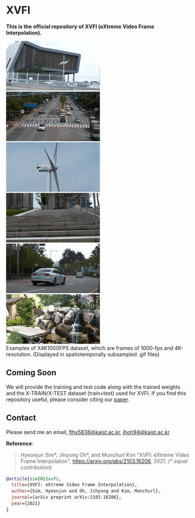 # XVFI
**This is the official repository of XVFI (eXtreme Video Frame Interpolation).**

![003](/figures/003.gif "003") ![004](/figures/004.gif "004") ![045](/figures/045.gif "045")
![078](/figures/078.gif "078") ![081](/figures/081.gif "081") ![146](/figures/146.gif "146")\
Examples of X4K1000FPS dataset, which are frames of 1000-fps and 4K-resolution. (Displayed in spatiotemporally subsampled .gif files)

## Coming Soon

We will provide the training and test code along with the trained weights and the X-TRAIN/X-TEST dataset (train+test) used for XVFI. 
If you find this repository useful, please consider citing our [paper](https://arxiv.org/abs/2103.16206).

## Contact
Please send me an email, flhy5836@kaist.ac.kr, jhoh94@kaist.ac.kr

**Reference**:  
> Hyeonjun Sim*, Jihyong Oh*, and Munchurl Kim "XVFI: eXtreme Video Frame Interpolation", https://arxiv.org/abs/2103.16206, 2021. (* *equal contribution*)
> 
```bibtex
@article{sim2021xvfi,
  title={XVFI: eXtreme Video Frame Interpolation},
  author={Sim, Hyeonjun and Oh, Jihyong and Kim, Munchurl},
  journal={arXiv preprint arXiv:2103.16206},
  year={2021}
}
```
